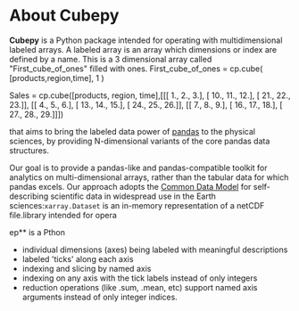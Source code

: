 # About Cubepy

**Cubepy** is a Python package intended for operating with multidimensional labeled arrays. A labeled array is an array which dimensions or index are defined by a name.
This is a 3 dimensional array called "First_cube_of_ones" filled with ones.
First_cube_of_ones = cp.cube( [products,region,time], 1 )

Sales = cp.cube([products, region, time],[[[  1.,  2.,  3.],  [ 10., 11., 12.],  [ 21., 22., 23.]], [[  4.,  5.,  6.],  [ 13., 14., 15.],  [ 24., 25., 26.]], [[  7.,  8.,  9.],  [ 16., 17., 18.],  [ 27., 28., 29.]]])


that aims to bring the labeled data power of  [pandas](http://pandas.pydata.org/)  to the physical sciences, by providing N-dimensional variants of the core pandas data structures.

Our goal is to provide a pandas-like and pandas-compatible toolkit for analytics on multi-dimensional arrays, rather than the tabular data for which pandas excels. Our approach adopts the  [Common Data Model](http://www.unidata.ucar.edu/software/thredds/current/netcdf-java/CDM)  for self- describing scientific data in widespread use in the Earth sciences:`xarray.Dataset`  is an in-memory representation of a netCDF file.library intended for opera

ep** is a Pthon 
-   individual dimensions (axes) being labeled with meaningful descriptions
-   labeled 'ticks' along each axis
-   indexing and slicing by named axis
-   indexing on any axis with the tick labels instead of only integers
-   reduction operations (like .sum, .mean, etc) support named axis arguments instead of only integer indices.
<!--stackedit_data:
eyJoaXN0b3J5IjpbOTcxMTA3MjgwLC0xNDA4NjgzOTYxLDI4MT
c2NTQ0NiwtNzY1MDY3NTQ1LDkyNTgwOTU4NywxODg4ODM2NDEy
LC0xNjg4NjUxNjgwLC02NTgwNTMwMDAsMTM5MjkzMzg4NCwxNj
E5NTg5NzUsMTU0NDAwNjQxLC0xMjY3NzA1OTY3LC0yNDM4MjAz
MjgsMTQyMjE3NDQwNiwtMTMwMzQwNDUxOCw0NjYyMjQyNjAsOT
AxNTM4MDk2LDI2ODIxNDYzNl19
-->